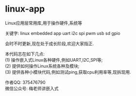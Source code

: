 # linux-app
Linux应用层常用库,用于操作硬件,系统等

关键字: linux embedded app uart i2c spi pwm usb sd gpio  

会时不时更新,现在处于成长阶段,欢迎大家指正.


本代码志在如下几点:  
(1) 操作嵌入式Linux各种硬件,例如UART,I2C,SPI等;  
(2) 提供如何操作Linux系统各种及模块;  
(3) 提供各种小模块代码,例如测试ping,获取cpu利用率等,现拆现用.  

作者QQ: 375476790  
微信公众号: 梅老师讲嵌入式  
